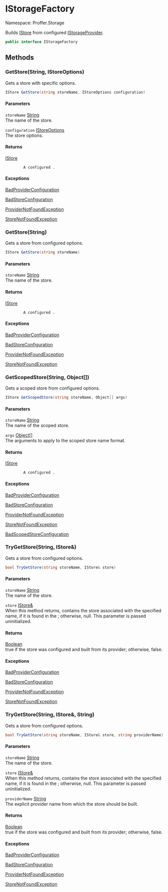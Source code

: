# IStorageFactory

Namespace: Proffer.Storage

Builds [IStore](./proffer.storage.istore.md) from configured [IStorageProvider](./proffer.storage.istorageprovider.md).

```csharp
public interface IStorageFactory
```

## Methods

### **GetStore(String, IStoreOptions)**

Gets a store with specific options.

```csharp
IStore GetStore(string storeName, IStoreOptions configuration)
```

#### Parameters

`storeName` [String](https://docs.microsoft.com/en-us/dotnet/api/system.string)<br>
The name of the store.

`configuration` [IStoreOptions](./proffer.storage.configuration.istoreoptions.md)<br>
The store options.

#### Returns

[IStore](./proffer.storage.istore.md)<br>

            A configured .

#### Exceptions

[BadProviderConfiguration](./proffer.storage.exceptions.badproviderconfiguration.md)<br>

[BadStoreConfiguration](./proffer.storage.exceptions.badstoreconfiguration.md)<br>

[ProviderNotFoundException](./proffer.storage.exceptions.providernotfoundexception.md)<br>

[StoreNotFoundException](./proffer.storage.exceptions.storenotfoundexception.md)<br>

### **GetStore(String)**

Gets a store from configured options.

```csharp
IStore GetStore(string storeName)
```

#### Parameters

`storeName` [String](https://docs.microsoft.com/en-us/dotnet/api/system.string)<br>
The name of the store.

#### Returns

[IStore](./proffer.storage.istore.md)<br>

            A configured .

#### Exceptions

[BadProviderConfiguration](./proffer.storage.exceptions.badproviderconfiguration.md)<br>

[BadStoreConfiguration](./proffer.storage.exceptions.badstoreconfiguration.md)<br>

[ProviderNotFoundException](./proffer.storage.exceptions.providernotfoundexception.md)<br>

[StoreNotFoundException](./proffer.storage.exceptions.storenotfoundexception.md)<br>

### **GetScopedStore(String, Object[])**

Gets a scoped store from configured options.

```csharp
IStore GetScopedStore(string storeName, Object[] args)
```

#### Parameters

`storeName` [String](https://docs.microsoft.com/en-us/dotnet/api/system.string)<br>
The name of the scoped store.

`args` [Object[]](https://docs.microsoft.com/en-us/dotnet/api/system.object)<br>
The arguments to apply to the scoped store name format.

#### Returns

[IStore](./proffer.storage.istore.md)<br>

            A configured .

#### Exceptions

[BadProviderConfiguration](./proffer.storage.exceptions.badproviderconfiguration.md)<br>

[BadStoreConfiguration](./proffer.storage.exceptions.badstoreconfiguration.md)<br>

[ProviderNotFoundException](./proffer.storage.exceptions.providernotfoundexception.md)<br>

[StoreNotFoundException](./proffer.storage.exceptions.storenotfoundexception.md)<br>

[BadScopedStoreConfiguration](./proffer.storage.exceptions.badscopedstoreconfiguration.md)<br>

### **TryGetStore(String, IStore&)**

Gets a store from configured options.

```csharp
bool TryGetStore(string storeName, IStore& store)
```

#### Parameters

`storeName` [String](https://docs.microsoft.com/en-us/dotnet/api/system.string)<br>
The name of the store.

`store` [IStore&](./proffer.storage.istore&.md)<br>
When this method returns, contains the store associated with the specified name, if it is found in the ; otherwise, null. This parameter is passed uninitialized.

#### Returns

[Boolean](https://docs.microsoft.com/en-us/dotnet/api/system.boolean)<br>
true if the store was configured and built from its provider; otherwise, false.

#### Exceptions

[BadProviderConfiguration](./proffer.storage.exceptions.badproviderconfiguration.md)<br>

[BadStoreConfiguration](./proffer.storage.exceptions.badstoreconfiguration.md)<br>

[ProviderNotFoundException](./proffer.storage.exceptions.providernotfoundexception.md)<br>

[StoreNotFoundException](./proffer.storage.exceptions.storenotfoundexception.md)<br>

### **TryGetStore(String, IStore&, String)**

Gets a store from configured options.

```csharp
bool TryGetStore(string storeName, IStore& store, string providerName)
```

#### Parameters

`storeName` [String](https://docs.microsoft.com/en-us/dotnet/api/system.string)<br>
The name of the store.

`store` [IStore&](./proffer.storage.istore&.md)<br>
When this method returns, contains the store associated with the specified name, if it is found in the ; otherwise, null. This parameter is passed uninitialized.

`providerName` [String](https://docs.microsoft.com/en-us/dotnet/api/system.string)<br>
The explicit provider name from which the store should be built.

#### Returns

[Boolean](https://docs.microsoft.com/en-us/dotnet/api/system.boolean)<br>
true if the store was configured and built from its provider; otherwise, false.

#### Exceptions

[BadProviderConfiguration](./proffer.storage.exceptions.badproviderconfiguration.md)<br>

[BadStoreConfiguration](./proffer.storage.exceptions.badstoreconfiguration.md)<br>

[ProviderNotFoundException](./proffer.storage.exceptions.providernotfoundexception.md)<br>

[StoreNotFoundException](./proffer.storage.exceptions.storenotfoundexception.md)<br>

